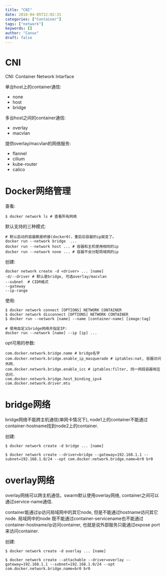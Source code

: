 ```yaml
---
title: "CNI"
date: 2018-04-05T22:02:31
categories: ["Container"]
tags: ["network"]
keywords: []
author: "Canux"
draft: false
---
```


# CNI

CNI: Container Network Intarface

单台host上的container通信:

* none
* host
* bridge

多台host之间的container通信:

* overlay
* macvlan

提供overlay/macvlan的网络服务:

* flannel
* cilium
* kube-router
* calico

# Docker网络管理

查看:

    $ docker network ls # 查看所有网络

默认支持的三种模式: 

    # 默认启动的容器都是桥接(docker0)，重启后容器的ip就变了。
    docker run --network bridge  ...
    docker run --network host ... # 容器和主机使用相同的ip
    docker run --network none ... # 容器不会分配局域网的ip

创建:

    docker network create -d <driver> ... [name]
    -d/--driver # 默认是bridge, 可选overlay/macvlan
    --subnet  # CIDR格式
    --gateway
    --ip-range

使用:

    $ docker network connect [OPTIONS] NETWORK CONTAINER
    $ docker network disconnect [OPTIONS] NETWORK CONTAINER
    $ docker run --network [name] --name [container-name] [image:tag]

    # 使用自定义bridge网络并指定IP:
    docker run --network [name] --ip [ip] ...

opt可用的参数:

    com.docker.network.bridge.name # bridge名字
    com.docker.network.bridge.enable_ip_masquerade # iptables:nat, 容器访问外网.
    com.docker.network.bridge.enable_icc # iptables:filter, 同一网段容器相互访问.
    com.docker.network.bridge.host_binding_ipv4
    com.docker.network.driver.mtu

# bridge网络

bridge网络不能跨主机通信(单网卡情况下), node1上的container不能通过container-hostname找到node2上的container.

创建:

    $ docker network create -d bridge ... [name]

    $ docker network create --driver=bridge --gateway=192.168.1.1 --subnet=192.168.1.0/24 --opt com.docker.network.bridge.name=br0 br0

# overlay网络

overlay网络可以跨主机通信，swarm默认使用overlay网络, container之间可以通过service-name通信.

container能通过ip访问局域网中的其它node, 但是不能通过hostname访问其它node. 局域网中的node 既不能通过container-servicename也不能通过container-hostname/ip访问container, 也就是说外部服务只能通过expose port来访问container.

创建:

    $ docker network create -d overlay ... [name]

    $ docker network create --attachable --driver=overlay --gateway=192.168.1.1 --subnet=192.168.1.0/24 --opt com.docker.network.bridge.name=br0 br0